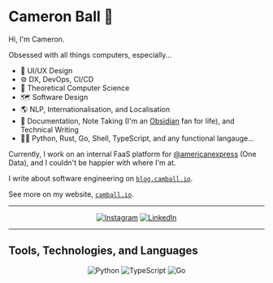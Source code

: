 # Cameron Ball 👋

Hi, I'm Cameron.

Obsessed with all things computers, especially...

- 🎨 UI/UX Design
- ⚙️ DX, DevOps, CI/CD
- 🔭 Theoretical Computer Science
- 🗺️ Software Design
- 🌎 NLP, Internationalisation, and Localisation
- 📝 Documentation, Note Taking (I'm an [Obsidian](https://obsidian.md) fan for life), and Technical Writing
- 👨‍💻 Python, Rust, Go, Shell, TypeScript, and any functional langauge...

Currently, I work on an internal FaaS platform for [@americanexpress](https://github.com/americanexpress) (One Data), and I couldn't be happier with where I'm at.

I write about software engineering on [`blog.camball.io`](https://blog.camball.io).

See more on my website, [`camball.io`](https://camball.io).

---

<div align="center">
  
[![Instagram](https://img.shields.io/badge/Instagram-E4405F?logo=instagram&logoColor=white)](https://www.instagram.com/camballl)
[![LinkedIn](https://img.shields.io/badge/LinkedIn-%230077B5.svg?logo=linkedin&logoColor=white)](https://linkedin.com/in/camballl)

</div>

---

## Tools, Technologies, and Languages

<div align="center">

![Python](https://img.shields.io/badge/python-3670A0?style=plastic&logo=python&logoColor=ffdd54)
![TypeScript](https://img.shields.io/badge/TypeScript-3178C6?logo=typescript&logoColor=white)
![Go](https://img.shields.io/badge/go-%2300ADD8.svg?style=plastic&logo=go&logoColor=white)

</div>
